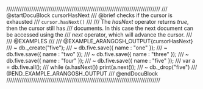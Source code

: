 ////////////////////////////////////////////////////////////////////////////////
/// @startDocuBlock cursorHasNext
/// @brief checks if the cursor is exhausted
/// `cursor.hasNext()`
///
/// The *hasNext* operator returns *true*, then the cursor still has
/// documents. In this case the next document can be accessed using the
/// *next* operator, which will advance the cursor.
///
/// @EXAMPLES
///
/// @EXAMPLE_ARANGOSH_OUTPUT{cursorHasNext}
/// ~ db._create("five");
/// ~ db.five.save({ name : "one" });
/// ~ db.five.save({ name : "two" });
/// ~ db.five.save({ name : "three" });
/// ~ db.five.save({ name : "four" });
/// ~ db.five.save({ name : "five" });
///   var a = db.five.all();
///   while (a.hasNext()) print(a.next());
/// ~ db._drop("five")
/// @END_EXAMPLE_ARANGOSH_OUTPUT
/// @endDocuBlock
////////////////////////////////////////////////////////////////////////////////